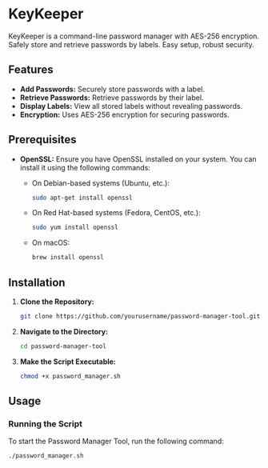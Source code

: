 # KeyKeeper
KeyKeeper is a command-line password manager with AES-256 encryption. Safely store and retrieve passwords by labels. Easy setup, robust security.

## Features

- **Add Passwords:** Securely store passwords with a label.
- **Retrieve Passwords:** Retrieve passwords by their label.
- **Display Labels:** View all stored labels without revealing passwords.
- **Encryption:** Uses AES-256 encryption for securing passwords.

## Prerequisites

- **OpenSSL:** Ensure you have OpenSSL installed on your system. You can install it using the following commands:

  - On Debian-based systems (Ubuntu, etc.):
    ```bash
    sudo apt-get install openssl
    ```

  - On Red Hat-based systems (Fedora, CentOS, etc.):
    ```bash
    sudo yum install openssl
    ```

  - On macOS:
    ```bash
    brew install openssl
    ```

## Installation

1. **Clone the Repository:**

    ```bash
    git clone https://github.com/yourusername/password-manager-tool.git
    ```

2. **Navigate to the Directory:**

    ```bash
    cd password-manager-tool
    ```

3. **Make the Script Executable:**

    ```bash
    chmod +x password_manager.sh
    ```

## Usage

### Running the Script

To start the Password Manager Tool, run the following command:

```bash
./password_manager.sh
